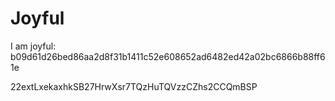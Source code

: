 # Joyful

I am joyful: b09d61d26bed86aa2d8f31b1411c52e608652ad6482ed42a02bc6866b88ff61e


22extLxekaxhkSB27HrwXsr7TQzHuTQVzzCZhs2CCQmBSP